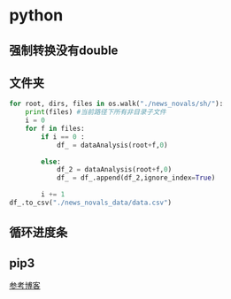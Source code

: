 # python

## 强制转换没有double

## 文件夹

```python
for root, dirs, files in os.walk("./news_novals/sh/"):
    print(files) #当前路径下所有非目录子文件
    i = 0 
    for f in files:
        if i == 0 :
            df_ = dataAnalysis(root+f,0)
            
        else:
            df_2 = dataAnalysis(root+f,0)
            df_ = df_.append(df_2,ignore_index=True)
        
        i += 1
df_.to_csv("./news_novals_data/data.csv")
```

## 循环进度条

## pip3

[参考博客](https://www.jianshu.com/p/2f71e41450f7)
